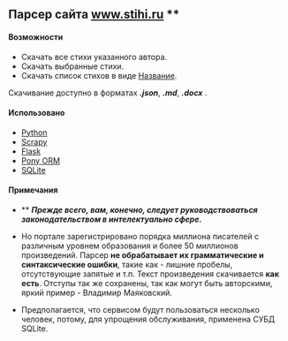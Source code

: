 ## Парсер сайта www.stihi.ru \**

#### Возможности
- Скачать все стихи указанного автора.
- Скачать выбранные стихи.
- Скачать список стихов в виде [Название](ссылка).

Скачивание доступно в форматах ***.json***, ***.md***, ***.docx*** .

#### Использовано
- [Python](https://www.python.org/downloads/release/python-3107/)
- [Scrapy](https://scrapy.org/)
- [Flask](https://flask.palletsprojects.com/en/latest/)
- [Pony ORM](https://ponyorm.org/)
- [SQLite](https://www.sqlite.org/index.html)

#### Примечания
- \** ***Прежде всего, вам, конечно, следует руководствоваться законодательством в интелектуально сфере.***
- Но портале зарегистрировано порядка миллиона писателей с различным уровнем образования и более 50 миллионов произведений. Парсер **не обрабатывает их грамматические и синтаксические ошибки**, такие как - лишние пробелы, отсутствующие запятые и т.п. Текст произведения скачивается **как есть**. 
Отступы так же сохранены, так как могут быть авторскими, яркий пример - Владимир Маяковский.

- Предполагается, что сервисом будут пользоваться несколько человек, потому, для упрощения обслуживания, применена СУБД SQLite.